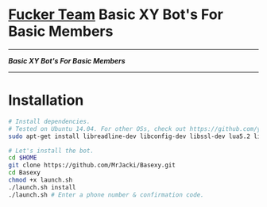 # [Fucker Team](https://telegram.me/Fucker_Team) Basic XY Bot's For Basic Members

------------------------------------

<b><i>Basic XY Bot's For Basic Members</i></b>

------------------------------------

# Installation

```sh
# Install dependencies.
# Tested on Ubuntu 14.04. For other OSs, check out https://github.com/yagop/telegram-bot/wiki/Installation
sudo apt-get install libreadline-dev libconfig-dev libssl-dev lua5.2 liblua5.2-dev libevent-dev make autoconf unzip git redis-server g++ libjansson-dev libpython-dev expat libexpat1-dev

# Let's install the bot.
cd $HOME
git clone https://github.com/MrJacki/Basexy.git
cd Basexy
chmod +x launch.sh
./launch.sh install
./launch.sh # Enter a phone number & confirmation code.
```
